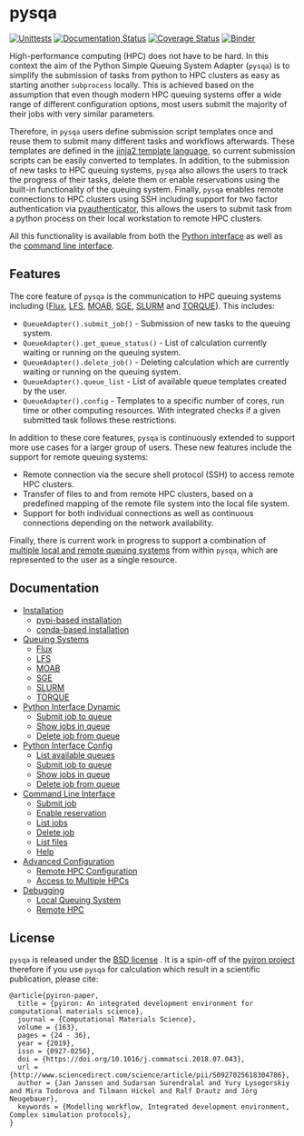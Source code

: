 # pysqa

[![Unittests](https://github.com/pyiron/pysqa/actions/workflows/unittest.yml/badge.svg)](https://github.com/pyiron/pysqa/actions/workflows/unittest.yml)
[![Documentation Status](https://readthedocs.org/projects/pysqa/badge/?version=latest)](https://pysqa.readthedocs.io/en/latest/?badge=latest)
[![Coverage Status](https://coveralls.io/repos/github/pyiron/pysqa/badge.svg?branch=main)](https://coveralls.io/github/pyiron/pysqa?branch=main)
[![Binder](https://mybinder.org/badge_logo.svg)](https://mybinder.org/v2/gh/pyiron/pysqa/HEAD?labpath=example_config.ipynb)

High-performance computing (HPC) does not have to be hard. In this context the aim of the Python Simple Queuing System 
Adapter (`pysqa`) is to simplify the submission of tasks from python to HPC clusters as easy as starting another 
`subprocess` locally. This is achieved based on the assumption that even though modern HPC queuing systems offer a wide 
range of different configuration options, most users submit the majority of their jobs with very similar parameters. 

Therefore, in `pysqa` users define submission script templates once and reuse them to submit many different tasks and 
workflows afterwards. These templates are defined in the [jinja2 template language](https://palletsprojects.com/p/jinja/),
so current submission scripts can be easily converted to templates. In addition, to the submission of new tasks to HPC
queuing systems, `pysqa` also allows the users to track the progress of their tasks, delete them or enable reservations 
using the built-in functionality of the queuing system. Finally, `pysqa` enables remote connections to HPC clusters 
using SSH including support for two factor authentication via [pyauthenticator](https://github.com/jan-janssen/pyauthenticator), 
this allows the users to submit task from a python process on their local workstation to remote HPC clusters.

All this functionality is available from both the [Python interface](https://pysqa.readthedocs.io/en/latest/example.html) 
as well as the [command line interface](https://pysqa.readthedocs.io/en/latest/command.html). 

## Features
The core feature of `pysqa` is the communication to HPC queuing systems including ([Flux](https://pysqa.readthedocs.io/en/latest/queue.html#flux), 
[LFS](https://pysqa.readthedocs.io/en/latest/queue.html#lfs), [MOAB](https://pysqa.readthedocs.io/en/latest/queue.html#moab), 
[SGE](https://pysqa.readthedocs.io/en/latest/queue.html#sge), [SLURM](https://pysqa.readthedocs.io/en/latest/queue.html#slurm) 
and [TORQUE](https://pysqa.readthedocs.io/en/latest/queue.html#torque)). This includes: 

* `QueueAdapter().submit_job()` - Submission of new tasks to the queuing system. 
* `QueueAdapter().get_queue_status()` - List of calculation currently waiting or running on the queuing system. 
* `QueueAdapter().delete_job()` - Deleting calculation which are currently waiting or running on the queuing system. 
* `QueueAdapter().queue_list` - List of available queue templates created by the user.
* `QueueAdapter().config` - Templates to a specific number of cores, run time or other computing resources. With 
  integrated checks if a given submitted task follows these restrictions. 

In addition to these core features, `pysqa` is continuously extended to support more use cases for a larger group of 
users. These new features include the support for remote queuing systems: 

* Remote connection via the secure shell protocol (SSH) to access remote HPC clusters.
* Transfer of files to and from remote HPC clusters, based on a predefined mapping of the remote file system into the 
  local file system. 
* Support for both individual connections as well as continuous connections depending on the network availability. 

Finally, there is current work in progress to support a combination of [multiple local and remote queuing systems](https://pysqa.readthedocs.io/en/latest/advanced.html) 
from within `pysqa`, which are represented to the user as a single resource. 

## Documentation

* [Installation](https://pysqa.readthedocs.io/en/latest/installation.html)
  * [pypi-based installation](https://pysqa.readthedocs.io/en/latest/installation.html#pypi-based-installation)
  * [conda-based installation](https://pysqa.readthedocs.io/en/latest/installation.html#conda-based-installation)
* [Queuing Systems](https://pysqa.readthedocs.io/en/latest/queue.html)
  * [Flux](https://pysqa.readthedocs.io/en/latest/queue.html#flux)
  * [LFS](https://pysqa.readthedocs.io/en/latest/queue.html#lfs)
  * [MOAB](https://pysqa.readthedocs.io/en/latest/queue.html#moab)
  * [SGE](https://pysqa.readthedocs.io/en/latest/queue.html#sge)
  * [SLURM](https://pysqa.readthedocs.io/en/latest/queue.html#slurm)
  * [TORQUE](https://pysqa.readthedocs.io/en/latest/queue.html#torque)
* [Python Interface Dynamic](https://pysqa.readthedocs.io/en/latest/example_queue_type.html)
  * [Submit job to queue](https://pysqa.readthedocs.io/en/latest/example_queue_type.html#submit-job-to-queue)
  * [Show jobs in queue](https://pysqa.readthedocs.io/en/latest/example_queue_type.html#show-jobs-in-queue)
  * [Delete job from queue](https://pysqa.readthedocs.io/en/latest/example_queue_type.html#delete-job-from-queue)
* [Python Interface Config](https://pysqa.readthedocs.io/en/latest/example_config.html)
  * [List available queues](https://pysqa.readthedocs.io/en/latest/example_config.html#list-available-queues)
  * [Submit job to queue](https://pysqa.readthedocs.io/en/latest/example_config.html#submit-job-to-queue)
  * [Show jobs in queue](https://pysqa.readthedocs.io/en/latest/example_config.html#show-jobs-in-queue)
  * [Delete job from queue](https://pysqa.readthedocs.io/en/latest/example_config.html#delete-job-from-queue)
* [Command Line Interface](https://pysqa.readthedocs.io/en/latest/command.html)
  * [Submit job](https://pysqa.readthedocs.io/en/latest/command.html#submit-job)
  * [Enable reservation](https://pysqa.readthedocs.io/en/latest/command.html#enable-reservation)
  * [List jobs](https://pysqa.readthedocs.io/en/latest/command.html#list-jobs)
  * [Delete job](https://pysqa.readthedocs.io/en/latest/command.html#delete-job)
  * [List files](https://pysqa.readthedocs.io/en/latest/command.html#list-files)
  * [Help](https://pysqa.readthedocs.io/en/latest/command.html#help)
* [Advanced Configuration](https://pysqa.readthedocs.io/en/latest/advanced.html)
  * [Remote HPC Configuration](https://pysqa.readthedocs.io/en/latest/advanced.html#remote-hpc-configuration)
  * [Access to Multiple HPCs](https://pysqa.readthedocs.io/en/latest/advanced.html#access-to-multiple-hpcs)
* [Debugging](https://pysqa.readthedocs.io/en/latest/debug.html)
  * [Local Queuing System](https://pysqa.readthedocs.io/en/latest/debug.html#local-queuing-system)
  * [Remote HPC](https://pysqa.readthedocs.io/en/latest/debug.html#remote-hpc)

## License
`pysqa` is released under the [BSD license](https://github.com/pyiron/pysqa/blob/main/LICENSE) . It is a spin-off of the 
[pyiron project](https://pyiron.org) therefore if you use `pysqa` for calculation which result in a scientific 
publication, please cite: 

    @article{pyiron-paper,
      title = {pyiron: An integrated development environment for computational materials science},
      journal = {Computational Materials Science},
      volume = {163},
      pages = {24 - 36},
      year = {2019},
      issn = {0927-0256},
      doi = {https://doi.org/10.1016/j.commatsci.2018.07.043},
      url = {http://www.sciencedirect.com/science/article/pii/S0927025618304786},
      author = {Jan Janssen and Sudarsan Surendralal and Yury Lysogorskiy and Mira Todorova and Tilmann Hickel and Ralf Drautz and Jörg Neugebauer},
      keywords = {Modelling workflow, Integrated development environment, Complex simulation protocols},
    }
